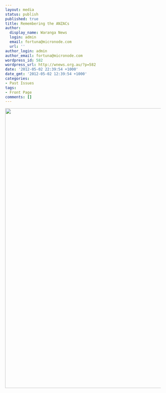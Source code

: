 ```yaml
---
layout: media
status: publish
published: true
title: Remembering the ANZACs
author:
  display_name: Waranga News
  login: admin
  email: fortuna@micronode.com
  url: ''
author_login: admin
author_email: fortuna@micronode.com
wordpress_id: 582
wordpress_url: http://wnews.org.au/?p=582
date: '2012-05-02 22:39:54 +1000'
date_gmt: '2012-05-02 12:39:54 +1000'
categories:
- Past Issues
tags:
- Front Page
comments: []
---
```


<a href="http://wnews.org.au/wp-content/uploads/2012/05/frontpage-20120503.pdf"><img class="alignnone size-full wp-image-581" title="Front Page - 3 May, 2012" src="http://wnews.org.au/wp-content/uploads/2012/05/frontpage-20120503.png" alt="" width="624" height="907" /></a>
